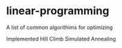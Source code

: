 # linear-programming
A list of common algorithims for optimizing

Implemented
 	Hill Climb
 	Simulated Annealing
